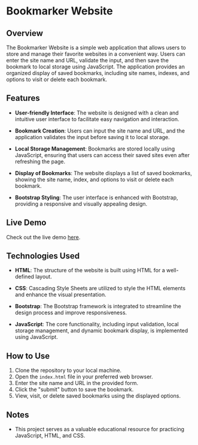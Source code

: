 # Bookmarker Website

## Overview

The Bookmarker Website is a simple web application that allows users to store and manage their favorite websites in a convenient way. Users can enter the site name and URL, validate the input, and then save the bookmark to local storage using JavaScript. The application provides an organized display of saved bookmarks, including site names, indexes, and options to visit or delete each bookmark.

## Features

- **User-friendly Interface**: The website is designed with a clean and intuitive user interface to facilitate easy navigation and interaction.

- **Bookmark Creation**: Users can input the site name and URL, and the application validates the input before saving it to local storage.

- **Local Storage Management**: Bookmarks are stored locally using JavaScript, ensuring that users can access their saved sites even after refreshing the page.

- **Display of Bookmarks**: The website displays a list of saved bookmarks, showing the site name, index, and options to visit or delete each bookmark.

- **Bootstrap Styling**: The user interface is enhanced with Bootstrap, providing a responsive and visually appealing design.

## Live Demo

Check out the live demo [here](https://alaakholif.github.io/Bookmarker/).

## Technologies Used

- **HTML**: The structure of the website is built using HTML for a well-defined layout.

- **CSS**: Cascading Style Sheets are utilized to style the HTML elements and enhance the visual presentation.

- **Bootstrap**: The Bootstrap framework is integrated to streamline the design process and improve responsiveness.

- **JavaScript**: The core functionality, including input validation, local storage management, and dynamic bookmark display, is implemented using JavaScript.

## How to Use

1. Clone the repository to your local machine.
2. Open the `index.html` file in your preferred web browser.
3. Enter the site name and URL in the provided form.
4. Click the "submit" button to save the bookmark.
5. View, visit, or delete saved bookmarks using the displayed options.

## Notes
- This project serves as a valuable educational resource for practicing JavaScript, HTML, and CSS.



